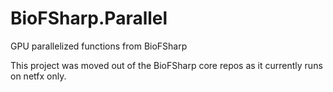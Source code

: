 # BioFSharp.Parallel
GPU parallelized functions from BioFSharp

This project was moved out of the BioFSharp core repos as it currently runs on netfx only.